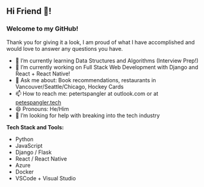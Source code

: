 ## Hi Friend 👋! 

### Welcome to my GitHub!
Thank you for giving it a look, I am proud of what I have accomplished and would love to answer any questions you have.
- 🌱 I’m currently learning Data Structures and Algorithms (Interview Prep!)
- 🔭 I’m currently working on Full Stack Web Development with Django and React + React Native!
- 💬 Ask me about: Book recommendations, restaurants in Vancouver/Seattle/Chicago, Hockey Cards
- 📫 How to reach me: petertspangler at outlook.com or at [petespangler.tech](https://petespangler.tech)
- 😄 Pronouns: He/Him
- 🤔 I’m looking for help with breaking into the tech industry

**Tech Stack and Tools:**
- Python
- JavaScript
- Django / Flask
- React / React Native
- Azure
- Docker
- VSCode + Visual Studio
